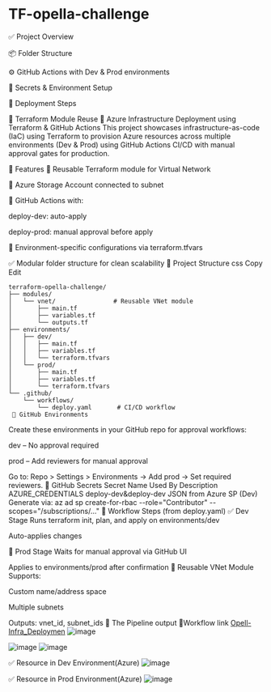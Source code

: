 # TF-opella-challenge
✅ Project Overview

📦 Folder Structure

⚙️ GitHub Actions with Dev & Prod environments

🔐 Secrets & Environment Setup

🚀 Deployment Steps

🧩 Terraform Module Reuse
🚀 Azure Infrastructure Deployment using Terraform & GitHub Actions
This project showcases infrastructure-as-code (IaC) using Terraform to provision Azure resources across multiple environments (Dev & Prod) using GitHub Actions CI/CD with manual approval gates for production.

🧱 Features
🔁 Reusable Terraform module for Virtual Network

🔐 Azure Storage Account connected to subnet

🔄 GitHub Actions with:

deploy-dev: auto-apply

deploy-prod: manual approval before apply

🔧 Environment-specific configurations via terraform.tfvars

✅ Modular folder structure for clean scalability
📁 Project Structure
css
Copy
Edit
```
terraform-opella-challenge/
├── modules/
│   └── vnet/                # Reusable VNet module
│       ├── main.tf
│       ├── variables.tf
│       └── outputs.tf
├── environments/
│   ├── dev/
│   │   ├── main.tf
│   │   ├── variables.tf
│   │   └── terraform.tfvars
│   └── prod/
│       ├── main.tf
│       ├── variables.tf
│       └── terraform.tfvars
└── .github/
    └── workflows/
        └── deploy.yaml       # CI/CD workflow
 🔧 GitHub Environments
```
Create these environments in your GitHub repo for approval workflows:

dev – No approval required

prod – Add reviewers for manual approval

Go to: Repo > Settings > Environments → Add prod → Set required reviewers.
🔐 GitHub Secrets
Secret Name	Used By	Description
AZURE_CREDENTIALS	deploy-dev&deploy-dev	JSON from Azure SP (Dev)
Generate via:
az ad sp create-for-rbac --role="Contributor" --scopes="/subscriptions/..."
🚀 Workflow Steps (from deploy.yaml)
✅ Dev Stage
Runs terraform init, plan, and apply on environments/dev

Auto-applies changes

🔐 Prod Stage
Waits for manual approval via GitHub UI

Applies to environments/prod after confirmation
🧩 Reusable VNet Module
Supports:

Custom name/address space

Multiple subnets

Outputs: vnet_id, subnet_ids
🔐 The Pipeline output
🧩Workflow link
[Opell-Infra_Deploymen]([https://github.com/ramakrishnadandu/tf-opella-challenge/actions/runs/15774805490](https://github.com/ramakrishnadandu/tf-opella-challenge/actions/runs/15775569484))
![image](https://github.com/user-attachments/assets/890a125f-a13e-4c75-9150-d08255e5a72f)

![image](https://github.com/user-attachments/assets/5a8ca4d0-c7d7-4f39-aa2f-f3dff7f74969)
![image](https://github.com/user-attachments/assets/20060672-c7cb-4bcd-8c73-54ea9bb2a0f0)

✅ Resource in  Dev Environment(Azure)
![image](https://github.com/user-attachments/assets/844e1b08-5e6f-46b0-a37e-03af8e1f8d07)


✅ Resource in  Prod Environment(Azure)
![image](https://github.com/user-attachments/assets/41380d3c-0744-4699-91a8-20f85650f8c3)




        
